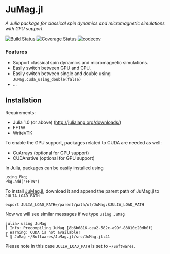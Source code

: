 # JuMag.jl

_A Julia package for classical spin dynamics and micromagnetic simulations with GPU support._

[![Build Status](https://travis-ci.org/ww1g11/JuMag.jl.svg?branch=master)](https://travis-ci.org/ww1g11/JuMag.jl) [![Coverage Status](https://coveralls.io/repos/github/ww1g11/JuMag.jl/badge.svg?branch=master)](https://coveralls.io/github/ww1g11/JuMag.jl?branch=master)
[![codecov](https://codecov.io/gl/ww1g11/JuMag.jl/branch/master/graph/badge.svg)](https://codecov.io/gl/ww1g11/JuMag.jl)



### Features

- Support classical spin dynamics and micromagnetic simulations.
- Easily switch between GPU and CPU.
- Easily switch between single and double using `JuMag.cuda_using_double(false)`
- ... 

## Installation

Requirements:

- Julia 1.0 (or above) (<http://julialang.org/downloads/>)
- FFTW
- WriteVTK

To enable the GPU support, packages related to CUDA are needed as well:

- CuArrays (optional for GPU support)
- CUDAnative (optional for GPU support)

In [Julia](http://julialang.org), packages can be easily installed using

```
using Pkg;
Pkg.add("FFTW")
```

To install [JuMag.jl](https://github.com/ww1g11/JuMag.jl), download it and append the parent path of JuMag.jl to `JULIA_LOAD_PATH`

```
export JULIA_LOAD_PATH=/parent/path/of/JuMag:$JULIA_LOAD_PATH
```

Now we will see similar messages if we type `using JuMag`

```
julia> using JuMag
[ Info: Precompiling JuMag [8b6b6816-cea2-582c-a99f-83810c20db0f]
┌ Warning: CUDA is not available!
└ @ JuMag ~/Softwares/JuMag.jl/src/JuMag.jl:41
```

Please note in this case `JULIA_LOAD_PATH` is set to `~/Softwares`.

